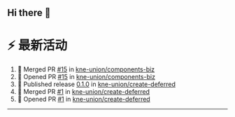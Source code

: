 ## Hi there 👋

<!--

**Here are some ideas to get you started:**

🙋‍♀️ A short introduction - what is your organization all about?
🌈 Contribution guidelines - how can the community get involved?
👩‍💻 Useful resources - where can the community find your docs? Is there anything else the community should know?
🍿 Fun facts - what does your team eat for breakfast?
🧙 Remember, you can do mighty things with the power of [Markdown](https://docs.github.com/github/writing-on-github/getting-started-with-writing-and-formatting-on-github/basic-writing-and-formatting-syntax)
-->


# ⚡ 最新活动

<!--START_SECTION:activity-->
1. 🎉 Merged PR [#15](https://github.com/kne-union/components-biz/pull/15) in [kne-union/components-biz](https://github.com/kne-union/components-biz)
2. 💪 Opened PR [#15](https://github.com/kne-union/components-biz/pull/15) in [kne-union/components-biz](https://github.com/kne-union/components-biz)
3. 🚀 Published release [0.1.0](https://github.com/kne-union/create-deferred/releases/tag/0.1.0) in [kne-union/create-deferred](https://github.com/kne-union/create-deferred)
4. 🎉 Merged PR [#1](https://github.com/kne-union/create-deferred/pull/1) in [kne-union/create-deferred](https://github.com/kne-union/create-deferred)
5. 💪 Opened PR [#1](https://github.com/kne-union/create-deferred/pull/1) in [kne-union/create-deferred](https://github.com/kne-union/create-deferred)
<!--END_SECTION:activity-->

---
